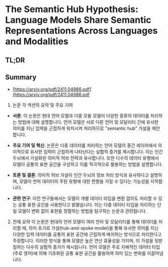# The Semantic Hub Hypothesis: Language Models Share Semantic Representations Across Languages and Modalities
## TL;DR
## Summary
- [https://arxiv.org/pdf/2411.04986.pdf](https://arxiv.org/pdf/2411.04986.pdf

1. 논문 각 섹션의 요약 및 주요 기여

- **서론**: 이 논문은 현대 언어 모델과 다중 모둘 모델이 다양한 종류의 데이터를 처리하는 방법에 대해 설명합니다. 언어 모델은 서로 다른 언어 및 모달리티 간에 유사한 의미를 지닌 입력을 근접하게 위치시켜 처리하므로 "semantic hub" 가설을 제안합니다.

- **주요 기여 및 혁신**: 논문은 다중 데이터를 처리하는 언어 모델의 중간 레이어에서 의미적으로 유사한 입력이 근접하게 나타난다는 실험적 증거를 제시합니다. 이는 인간 두뇌에서 가설화된 의미적 허브 전략과 유사합니다. 또한 다수의 데이터 유형에서 모델이 공통의 표현 공간을 구성하고 이를 적극적으로 활용하는 방법을 설명합니다.

- **토론 및 결론**: 의미적 허브 가설이 인간 두뇌의 정보 처리 방식과 유사하다고 설명하며, 모델이 언어 데이터의 주된 유형에 대한 편향을 가질 수 있다는 가능성을 지적합니다.

- **관련 연구**: 이전 연구들에서는 모델이 개별 데이터 타입을 변환 없이도 처리할 수 있는 공통 표현 공간을 사용한다고 밝혔습니다. 이는 다중 데이터 타입을 처리하는 단일 모델이 변화 없이 표현을 정렬하는 방법을 탐구하는 논문과 관련됩니다.

2. 전체 요약
이 논문은 현대의 언어 모델이 여러 언어 및 모달리티를 통해 데이터를 처리할 때, 의미 초기로 가설(hub-and-spoke model)을 통해 유사한 의미를 지닌 다양한 입력 데이터를 공통의 표현 공간에 근접하게 배치하는 방식으로 처리한다고 주장합니다. 이러한 방식을 통해 모델은 높은 연산 효율성을 가지며, 이 가설을 뒷받침하는 다수의 실험적 증거가 제시됩니다. 언어 모델은 주로 지배적인 데이터 타입(주로 영어)에 의해 기초화된 공통 표현 공간을 활용하여 의미 있는 변화를 이끌어냅니다. 